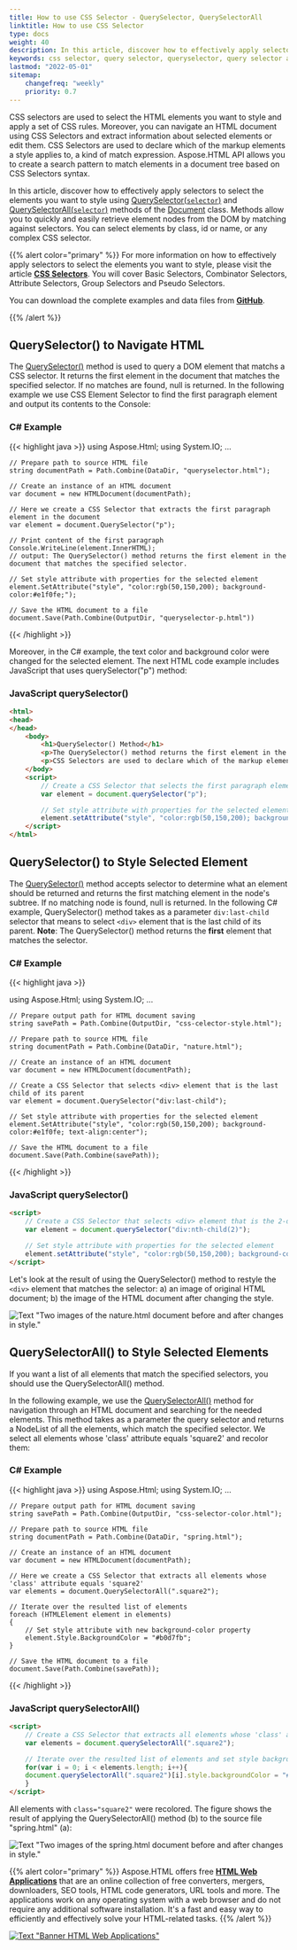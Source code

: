 ```yaml
---
title: How to use CSS Selector - QuerySelector, QuerySelectorAll
linktitle: How to use CSS Selector
type: docs
weight: 40
description: In this article, discover how to effectively apply selectors to select the elements you want to style using QuerySelector() and QuerySelectorAll() methods.
keywords: css selector, query selector, queryselector, query selector all, document query selector, how to use css selector, c# examples, JavaScript querySelector(), JavaScript querySelectorAll()
lastmod: "2022-05-01"
sitemap:
    changefreq: "weekly"
    priority: 0.7
---
```


<link href="./../../style.css" rel="stylesheet" type="text/css" />

CSS selectors are used to select the HTML elements you want to style and apply a set of CSS rules. Moreover, you can navigate an HTML document using CSS Selectors and extract information about selected elements or edit them.  CSS Selectors are used to declare which of the markup elements a style applies to, a kind of match expression. Aspose.HTML API allows you to create a search pattern to match elements in a document tree based on CSS Selectors syntax.

In this article, discover how to effectively apply selectors to select the elements you want to style using [QuerySelector(`selector`)](https://reference.aspose.com/html/net/aspose.html.dom/document/methods/queryselector) and [QuerySelectorAll(`selector`)](https://reference.aspose.com/html/net/aspose.html.dom/document/methods/queryselectorall) methods of the [Document](https://reference.aspose.com/html/net/aspose.html.dom/document) class.  Methods allow you to quickly and easily retrieve element nodes from the DOM by matching against selectors. You can select elements by class, id or name, or any complex CSS selector.

{{% alert color="primary" %}} 
For more information on how to effectively apply selectors to select the elements you want to style, please visit the article [**CSS Selectors**](/html/net/tutorial/css-selectors/). You will cover Basic Selectors, Combinator Selectors, Attribute Selectors, Group Selectors and Pseudo Selectors.

You can download the complete examples and data files from <a href="https://github.com/aspose-html/Aspose.HTML-Documentation/tree/main/content/tests-net" rel='noopener nofollow' target="_blank">**GitHub**</a>.

{{% /alert %}} 

## **QuerySelector() to Navigate HTML**

The  [QuerySelector()](https://reference.aspose.com/html/net/aspose.html.dom/document/methods/queryselector) method is used to query a DOM element that matchs a CSS selector. It returns the first element in the document that matches the specified selector. If no matches are found, null is returned. In the following example we use CSS Element Selector to find the first paragraph element and output its contents to the Console:

### **C# Example**

{{< highlight java >}}
using Aspose.Html;
using System.IO;
...	

    // Prepare path to source HTML file
    string documentPath = Path.Combine(DataDir, "queryselector.html");
    
    // Create an instance of an HTML document
    var document = new HTMLDocument(documentPath);
    
    // Here we create a CSS Selector that extracts the first paragraph element in the document
    var element = document.QuerySelector("p");
    
    // Print content of the first paragraph  
    Console.WriteLine(element.InnerHTML);
    // output: The QuerySelector() method returns the first element in the document that matches the specified selector.
    
    // Set style attribute with properties for the selected element               
    element.SetAttribute("style", "color:rgb(50,150,200); background-color:#e1f0fe;");
    
    // Save the HTML document to a file
    document.Save(Path.Combine(OutputDir, "queryselector-p.html"))    
{{< /highlight >}}

Moreover, in the C# example, the text color and background color were changed for the selected element. The next HTML code example includes JavaScript that uses querySelector("p") method:

### **JavaScript querySelector()**
```html
<html>
<head>
</head>
	<body>
		<h1>QuerySelector() Method</h1>
		<p>The QuerySelector() method returns the first element in the document that matches the specified selector.</p>
		<p>CSS Selectors are used to declare which of the markup elements a style applies to, a kind of match expression.</p>
	</body>
	<script> 	
		// Create a CSS Selector that selects the first paragraph element
        var element = document.querySelector("p");

        // Set style attribute with properties for the selected element               
        element.setAttribute("style", "color:rgb(50,150,200); background-color:#e1f0fe");		
	</script>
</html>
```

## **QuerySelector() to Style Selected Element**

The [QuerySelector()](https://reference.aspose.com/html/net/aspose.html.dom/document/methods/queryselector) method accepts selector to determine what an element should be returned and returns the first matching element in the node's subtree. If no matching node is found, null is returned. In the following C# example, QuerySelector() method takes as a parameter `div:last-child` selector that means to select  `<div>` element that is the last child of its parent. **Note**: The QuerySelector() method returns the **first** element that matches the selector.
### **C# Example**

{{< highlight java >}}

using Aspose.Html;
using System.IO;
...

	// Prepare output path for HTML document saving
	string savePath = Path.Combine(OutputDir, "css-celector-style.html");
	
	// Prepare path to source HTML file
	string documentPath = Path.Combine(DataDir, "nature.html");
	
	// Create an instance of an HTML document
	var document = new HTMLDocument(documentPath);
	
	// Create a CSS Selector that selects <div> element that is the last child of its parent
	var element = document.QuerySelector("div:last-child");
	                    
	// Set style attribute with properties for the selected element               
	element.SetAttribute("style", "color:rgb(50,150,200); background-color:#e1f0fe; text-align:center");   
	
	// Save the HTML document to a file
	document.Save(Path.Combine(savePath));
{{< /highlight >}}

### **JavaScript querySelector()**
```html
<script> 	
	// Create a CSS Selector that selects <div> element that is the 2-d child of its parent
	var element = document.querySelector("div:nth-child(2)");

	// Set style attribute with properties for the selected element               
	element.setAttribute("style", "color:rgb(50,150,200); background-color:#e1f0fe; text-align:center");		
</script>
```

Let's look at the result of using the QuerySelector() method to restyle the `<div>` element that matches the selector:  a) an image of original HTML document; b) the image of the HTML document after changing the style.

![Text "Two images of the nature.html document before and after changes in style."](queryselector.png#center)

## **QuerySelectorAll() to Style Selected Elements**

If you want a list of all elements that match the specified selectors, you should use the QuerySelectorAll() method.

In the following example, we use the [QuerySelectorAll()](https://reference.aspose.com/html/net/aspose.html.dom/document/methods/queryselectorall) method for navigation through an HTML document and searching for the needed elements. This method takes as a parameter the query selector and returns a NodeList of all the elements, which match the specified selector. We select all elements whose 'class' attribute equals 'square2' and recolor them:
### **C# Example**

{{< highlight java >}}
using Aspose.Html;
using System.IO;
...

	// Prepare output path for HTML document saving
	string savePath = Path.Combine(OutputDir, "css-selector-color.html");
	
	// Prepare path to source HTML file
	string documentPath = Path.Combine(DataDir, "spring.html");
	
	// Create an instance of an HTML document
	var document = new HTMLDocument(documentPath);
	
	// Here we create a CSS Selector that extracts all elements whose 'class' attribute equals 'square2'
	var elements = document.QuerySelectorAll(".square2");
	
	// Iterate over the resulted list of elements
	foreach (HTMLElement element in elements)
	{
	    // Set style attribute with new background-color property
	    element.Style.BackgroundColor = "#b0d7fb";
	}
	
	// Save the HTML document to a file
	document.Save(Path.Combine(savePath));
{{< /highlight >}}

### **JavaScript querySelectorAll()**
```html
<script> 	
	// Create a CSS Selector that extracts all elements whose 'class' attribute equals 'square2'
	var elements = document.querySelectorAll(".square2");

	// Iterate over the resulted list of elements and set style background-color property
	for(var i = 0; i < elements.length; i++){
	document.querySelectorAll(".square2")[i].style.backgroundColor = "#b0d7fb";
	}		
</script>
```

All elements with `class="square2"` were recolored. The figure shows the result of applying the QuerySelectorAll() method (b) to the source file "spring.html" (a):

![Text "Two images of the spring.html document before and after changes in style."](css-selector.png#center)  

{{% alert color="primary" %}}
Aspose.HTML offers free <a href="https://products.aspose.app/html/applications" target="_blank">**HTML Web Applications**</a> that are an online collection of free converters, mergers, downloaders, SEO tools, HTML code generators, URL tools and more. The applications work on any operating system with a web browser and do not require any additional software installation. It's a fast and easy way to efficiently and effectively solve your HTML-related tasks.
{{% /alert %}}

<a href="https://products.aspose.app/html/applications" target="_blank">![Text "Banner HTML Web Applications"](../../tutorial/html-web-apps.png#center)</a> 

